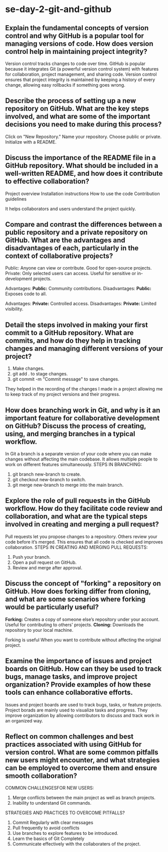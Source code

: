 # se-day-2-git-and-github
## Explain the fundamental concepts of version control and why GitHub is a popular tool for managing versions of code. How does version control help in maintaining project integrity?
Version control tracks changes to code over time. GitHub is popular because it integrates Git (a powerful version control system) with features for collaboration, project management, and sharing code. Version control ensures that project integrity is maintained by keeping a history of every change, allowing easy rollbacks if something goes wrong.

## Describe the process of setting up a new repository on GitHub. What are the key steps involved, and what are some of the important decisions you need to make during this process?
Click on "New Repository."
Name your repository.
Choose public or private.
Initialize with a README.

## Discuss the importance of the README file in a GitHub repository. What should be included in a well-written README, and how does it contribute to effective collaboration?
Project overview
Installation instructions
How to use the code
Contribution guidelines

It helps collaborators and users understand the project quickly.

## Compare and contrast the differences between a public repository and a private repository on GitHub. What are the advantages and disadvantages of each, particularly in the context of collaborative projects?
Public: Anyone can view or contribute. Good for open-source projects.
Private: Only selected users can access. Useful for sensitive or in-development projects.

Advantages:
**Public:** Community contributions.
Disadvantages:
**Public:** Exposes code to all.

Advantages:
**Private:** Controlled access.
Disadvantages:
**Private:** Limited visibility.

## Detail the steps involved in making your first commit to a GitHub repository. What are commits, and how do they help in tracking changes and managing different versions of your project?
1. Make changes.
2. git add . to stage changes.
3. git commit -m "Commit message" to save changes.
   
They helped in the recording of the changes I made in a project allowing me to keep track of my project versions and their progress.

## How does branching work in Git, and why is it an important feature for collaborative development on GitHub? Discuss the process of creating, using, and merging branches in a typical workflow.
In Git a branch is a separate version of your code where you can make changes without affecting the main codebase.
It allows multiple people to work on different features simultaneously.
STEPS IN BRANCHING:
1. git branch new-branch to create.
2. git checkout new-branch to switch.
3. git merge new-branch to merge into the main branch.
   
## Explore the role of pull requests in the GitHub workflow. How do they facilitate code review and collaboration, and what are the typical steps involved in creating and merging a pull request?
Pull requests let you propose changes to a repository. Others review your code before it’s merged. This ensures that all code is checked and improves collaboration.
STEPS IN CREATING AND MERGING PULL REQUESTS:
1. Push your branch.
2. Open a pull request on GitHub.
3. Review and merge after approval.
   
## Discuss the concept of "forking" a repository on GitHub. How does forking differ from cloning, and what are some scenarios where forking would be particularly useful?
**Forking:** Creates a copy of someone else’s repository under your account. Useful for contributing to others' projects.
**Cloning:** Downloads the repository to your local machine.

Forking is useful When you want to contribute without affecting the original project.

## Examine the importance of issues and project boards on GitHub. How can they be used to track bugs, manage tasks, and improve project organization? Provide examples of how these tools can enhance collaborative efforts.
Issues and project boards are used to track bugs, tasks, or feature projects.
Project borads are mainly used to visualize tasks and progress.
They improve organization by allowing contributors to discuss and track work in an organized way.

## Reflect on common challenges and best practices associated with using GitHub for version control. What are some common pitfalls new users might encounter, and what strategies can be employed to overcome them and ensure smooth collaboration?
COMMON CHALLENGESFOR NEW USERS:
1. Merge conflicts between the main project as well as branch projects.
2. Inability to understand Git commands.

STRATEGIES AND PRACTICES TO OVERCOME PITFALLS?
1. Commit Regularly with clear messages
2. Pull frequently to avoid conflicts
3. Use branches to explore features to be introduced.
4. Learn the basics of Git Completely
5. Communicate effectively with the collaboraters of the project.
   
